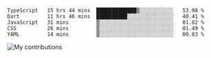 <!--START_SECTION:waka-->
```text
TypeScript   15 hrs 44 mins  █████████████▒░░░░░░░░░░░   53.98 % 
Dart         11 hrs 46 mins  ██████████░░░░░░░░░░░░░░░   40.41 % 
JavaScript   31 mins         ▒░░░░░░░░░░░░░░░░░░░░░░░░   01.82 % 
CSS          26 mins         ▒░░░░░░░░░░░░░░░░░░░░░░░░   01.49 % 
YAML         14 mins         ▒░░░░░░░░░░░░░░░░░░░░░░░░   00.83 % 
```
<!--END_SECTION:waka-->
<img src="https://github-readme-streak-stats.herokuapp.com/?user=pahas&theme=white" alt="My contributions" />
